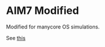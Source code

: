 AIM7 Modified
=================================
Modified for manycore OS simulations.

See [this](http://manycoreos.synology.me/MediaWiki/index.php?title=%EB%B6%84%ED%95%A0%ED%98%95_%EA%B5%AC%EC%A1%B0_%EC%8B%9C%EB%AE%AC%EB%A0%88%EC%9D%B4%EC%85%98)
